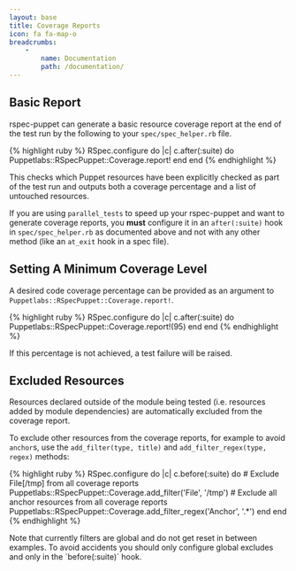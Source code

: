 ```yaml
---
layout: base
title: Coverage Reports
icon: fa fa-map-o
breadcrumbs:
    -
        name: Documentation
        path: /documentation/
---
```


## Basic Report

rspec-puppet can generate a basic resource coverage report at the end of the
test run by the following to your `spec/spec_helper.rb` file.

{% highlight ruby %}
RSpec.configure do |c|
  c.after(:suite) do
    Puppetlabs::RSpecPuppet::Coverage.report!
  end
end
{% endhighlight %}

This checks which Puppet resources have been explicitly checked as part of the
test run and outputs both a coverage percentage and a list of untouched
resources.

<div class="callout-block callout-info">
<div class="icon-holder"><i class="fa fa-info-circle"></i></div>
<div class="content">
If you are using <code>parallel_tests</code> to speed up your rspec-puppet and
want to generate coverage reports, you <b>must</b> configure it in an
<code>after(:suite)</code> hook in <code>spec/spec_helper.rb</code> as
documented above and not with any other method (like an <code>at_exit</code>
hook in a spec file).
</div>
</div>

## Setting A Minimum Coverage Level

A desired code coverage percentage can be provided as an argument to
`Puppetlabs::RSpecPuppet::Coverage.report!`.

{% highlight ruby %}
RSpec.configure do |c|
  c.after(:suite) do
    Puppetlabs::RSpecPuppet::Coverage.report!(95)
  end
end
{% endhighlight %}

If this percentage is not achieved, a test failure will be raised.

## Excluded Resources

Resources declared outside of the module being tested (i.e. resources added by
module dependencies) are automatically excluded from the coverage report.

To exclude other resources from the coverage reports, for example to avoid `anchor`s,
use the `add_filter(type, title)` and `add_filter_regex(type, regex)` methods:

{% highlight ruby %}
RSpec.configure do |c|
  c.before(:suite) do
    # Exclude File[/tmp] from all coverage reports
    Puppetlabs::RSpecPuppet::Coverage.add_filter('File', '/tmp')
    # Exclude all anchor resources from all coverage reports
    Puppetlabs::RSpecPuppet::Coverage.add_filter_regex('Anchor', '.*')
  end
end
{% endhighlight %}

<div class="callout-block callout-info">
<div class="icon-holder"><i class="fa fa-exclamation-triangle"></i></div>
<div class="content">
Note that currently filters are global and do not get reset in between examples.
To avoid accidents you should only configure global excludes and only in the
`before(:suite)` hook.
</div>
</div>
